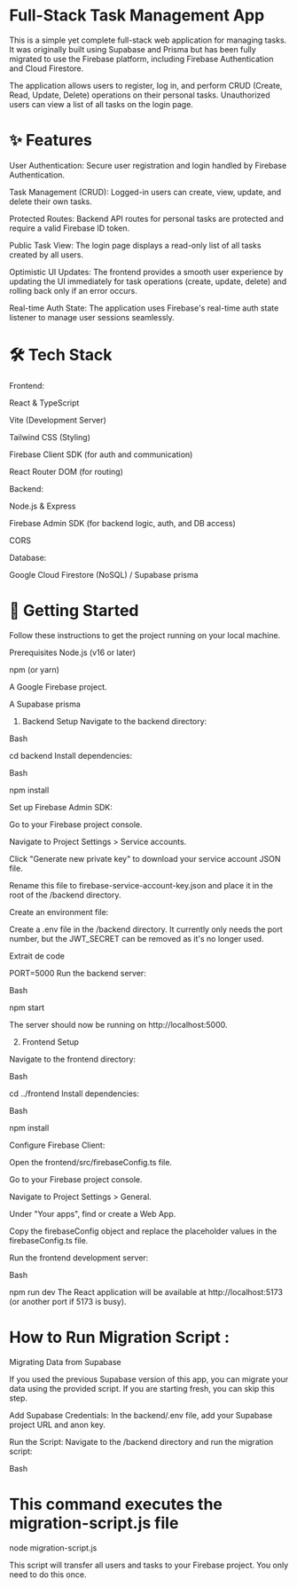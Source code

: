 # Full-Stack Task Management App 

This is a simple yet complete full-stack web application for managing tasks. It was originally built using Supabase and Prisma but has been fully migrated to use the Firebase platform, including Firebase Authentication and Cloud Firestore.

The application allows users to register, log in, and perform CRUD (Create, Read, Update, Delete) operations on their personal tasks. Unauthorized users can view a list of all tasks on the login page.

# ✨ Features
User Authentication: Secure user registration and login handled by Firebase Authentication.

Task Management (CRUD): Logged-in users can create, view, update, and delete their own tasks.

Protected Routes: Backend API routes for personal tasks are protected and require a valid Firebase ID token.

Public Task View: The login page displays a read-only list of all tasks created by all users.

Optimistic UI Updates: The frontend provides a smooth user experience by updating the UI immediately for task operations (create, update, delete) and rolling back only if an error occurs.

Real-time Auth State: The application uses Firebase's real-time auth state listener to manage user sessions seamlessly.

# 🛠️ Tech Stack
Frontend:

React & TypeScript

Vite (Development Server)

Tailwind CSS (Styling)

Firebase Client SDK (for auth and communication)

React Router DOM (for routing)

Backend:

Node.js & Express

Firebase Admin SDK (for backend logic, auth, and DB access)

CORS

Database:

Google Cloud Firestore (NoSQL) / Supabase prisma

# 🚀 Getting Started
Follow these instructions to get the project running on your local machine.

Prerequisites
Node.js (v16 or later)

npm (or yarn)

A Google Firebase project.

A Supabase prisma

1. Backend Setup
Navigate to the backend directory:

Bash

cd backend
Install dependencies:

Bash

npm install  

Set up Firebase Admin SDK:

Go to your Firebase project console.

Navigate to Project Settings > Service accounts.

Click "Generate new private key" to download your service account JSON file.

Rename this file to firebase-service-account-key.json and place it in the root of the /backend directory.

Create an environment file:

Create a .env file in the /backend directory. It currently only needs the port number, but the JWT_SECRET can be removed as it's no longer used.

Extrait de code

PORT=5000
Run the backend server:

Bash

npm start

The server should now be running on http://localhost:5000.

2. Frontend Setup

Navigate to the frontend directory:

Bash

cd ../frontend
Install dependencies:

Bash

npm install

Configure Firebase Client:

Open the frontend/src/firebaseConfig.ts file.

Go to your Firebase project console.

Navigate to Project Settings > General.

Under "Your apps", find or create a Web App.

Copy the firebaseConfig object and replace the placeholder values in the firebaseConfig.ts file.

Run the frontend development server:

Bash

npm run dev
The React application will be available at http://localhost:5173 (or another port if 5173 is busy).

# How to Run Migration Script : 

 Migrating Data from Supabase
 
If you used the previous Supabase version of this app, you can migrate your data using the provided script. If you are starting fresh, you can skip this step.

Add Supabase Credentials: In the backend/.env file, add your Supabase project URL and anon key.

Run the Script: Navigate to the /backend directory and run the migration script:

Bash

# This command executes the migration-script.js file

node migration-script.js  

This script will transfer all users and tasks to your Firebase project. You only need to do this once.
